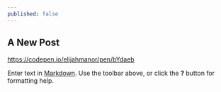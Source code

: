 ```yaml
---
published: false
---
```

## A New Post

https://codepen.io/elijahmanor/pen/bYdaeb

Enter text in [Markdown](http://daringfireball.net/projects/markdown/). Use the toolbar above, or click the **?** button for formatting help.
